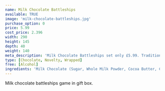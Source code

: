 ```yaml
---
name: Milk Chocolate Battleships
available: TRUE
image: 'milk-chocolate-battleships.jpg'
purchase_option: 0
price: 5.99
cost_price: 2.396
width: 290
height: 145
depth: 40
weight: 140
meta_description: 'Milk Chocolate Battleships set only £5.99. Traditional sweets and more at Humbugs Confectionery Store. Specialists in satisfying your sweet tooth!"),"")'
type: [Chocolate, Novelty, Wrapped]
free: [Alcohol]
ingredients: 'Milk Chocolate (Sugar, Whole Milk Powder, Cocoa Butter, Cocoa Mass, Emulsifier: Soya, Lecithin; Flavouring: Natural Vanilla), Milk Chocolate Contains: Cocoa Solids 31%, Milk Solids 20%'
---
```

Milk chocolate battleships game in gift box.